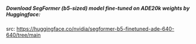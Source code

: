 ##### Download SegFormer (b5-sized) model fine-tuned on ADE20k weights by Huggingface:
src: https://huggingface.co/nvidia/segformer-b5-finetuned-ade-640-640/tree/main


